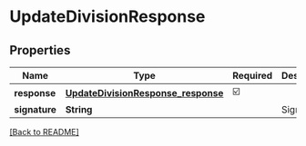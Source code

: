 # UpdateDivisionResponse
## Properties

| Name | Type | Required | Description |
| ------------- | ------------- | ------------- | ------------- |
| **response** | [**UpdateDivisionResponse_response**](UpdateDivisionResponse_response.md) | ☑️ |  |
| **signature** | **String** |  | Signature |

[[Back to README]](../../../../README.md)
